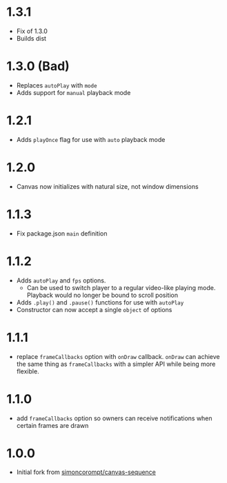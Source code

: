 # 1.3.1

* Fix of 1.3.0
* Builds dist

# 1.3.0 (Bad)

* Replaces `autoPlay` with `mode`
* Adds support for `manual` playback mode

# 1.2.1

* Adds `playOnce` flag for use with `auto` playback mode

# 1.2.0

* Canvas now initializes with natural size, not window dimensions

# 1.1.3

* Fix package.json `main` definition

# 1.1.2

* Adds `autoPlay` and `fps` options.
  * Can be used to switch player to a regular video-like playing mode. Playback
would no longer be bound to scroll position
* Adds `.play()` and `.pause()` functions for use with `autoPlay`
* Constructor can now accept a single `object` of options

# 1.1.1

* replace `frameCallbacks` option with `onDraw` callback. `onDraw` can achieve
the same thing as `frameCallbacks` with a simpler API while being more flexible.

# 1.1.0

* add `frameCallbacks` option so owners can receive notifications when certain
frames are drawn

# 1.0.0

* Initial fork from [simoncorompt/canvas-sequence](https://github.com/simoncorompt/canvas-sequence)
